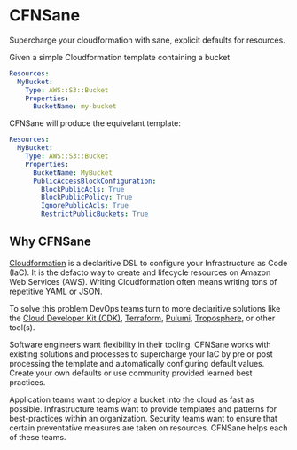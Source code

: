 # CFNSane

Supercharge your cloudformation with sane, explicit defaults for resources.

Given a simple Cloudformation template containing a bucket

```yaml
Resources:
  MyBucket:
    Type: AWS::S3::Bucket
    Properties:
      BucketName: my-bucket
```

CFNSane will produce the equivelant template:

```yaml
Resources:
  MyBucket:
    Type: AWS::S3::Bucket
    Properties:
      BucketName: MyBucket
      PublicAccessBlockConfiguration:
        BlockPublicAcls: True
        BlockPublicPolicy: True
        IgnorePublicAcls: True
        RestrictPublicBuckets: True
```

## Why CFNSane

[Cloudformation](https://aws.amazon.com/cloudformation/) is a declaritive DSL to
configure your Infrastructure as Code (IaC). It is the defacto way to create
and lifecycle resources on Amazon Web Services (AWS). Writing Cloudformation often
means writing tons of repetitive YAML or JSON.

To solve this problem DevOps teams turn to more declaritive solutions like the
[Cloud Developer Kit (CDK)](https://aws.amazon.com/cdk/), [Terraform](https://www.terraform.io/),
[Pulumi](https://www.pulumi.com/), [Troposphere](https://github.com/cloudtools/troposphere),
or other tool(s).

Software engineers want flexibility in their tooling. CFNSane works with existing solutions and processes to supercharge your IaC by pre or post processing the template and automatically configuring default values. Create your own defaults or use community provided learned best practices.

Application teams want to deploy a bucket into the cloud as fast as possible. Infrastructure teams want to provide templates and patterns for best-practices within an organization. Security teams want to ensure that certain preventative measures are taken on resources. CFNSane helps each of these teams.
